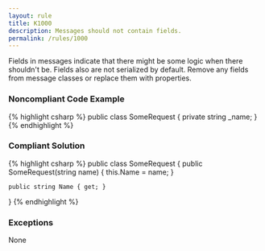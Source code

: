 ```yaml
---
layout: rule
title: K1000
description: Messages should not contain fields.
permalink: /rules/1000
---
```


Fields in messages indicate that there might be some logic when there shouldn't be.  Fields also are not serialized by default.  Remove any fields from message
classes or replace them with properties.


### Noncompliant Code Example

{% highlight csharp %}
public class SomeRequest
{
    private string _name;
}
{% endhighlight %}

### Compliant Solution
{% highlight csharp %}
public class SomeRequest
{
    public SomeRequest(string name)
    {
        this.Name = name;
    }

    public string Name { get; }
}
{% endhighlight %}

### Exceptions

None
